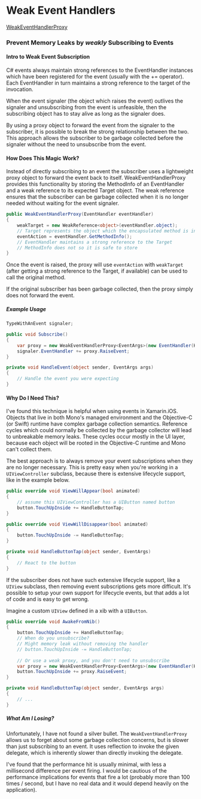 # Weak Event Handlers

[WeakEventHandlerProxy](../src/XamarinUtilsLib/XamarinUtilsLib/Events/WeakEventHandlerProxy.cs)

### Prevent Memory Leaks by *weakly* Subscribing to Events

#### Intro to Weak Event Subscription
C# events always maintain strong references to the EventHandler instances which have been registered for the event (usually with the += operator). Each EventHandler in turn maintains a strong reference to the target of the invocation.

When the event signaler (the object which raises the event) outlives the signaler and unsubscribing from the event is unfeasible, then the subscribing object has to stay alive as long as the signaler does.

By using a proxy object to forward the event from the signaler to the subscriber, it is possible to break the strong relationship between the two. This approach allows the subscriber to be garbage collected before the signaler without the need to unsubscribe from the event.

#### How Does This Magic Work?
Instead of directly subscribing to an event the subscriber uses a lightweight proxy object to forward the event back to itself. WeakEventHandlerProxy provides this functionality by storing the MethodInfo of an EventHandler and a weak reference to its expected Target object. The weak reference ensures that the subscriber can be garbage collected when it is no longer needed without waiting for the event signaler. 

```C#
public WeakEventHandlerProxy(EventHandler eventHandler)
{
	weakTarget = new WeakReference<object>(eventHandler.object);
	// Target represents the object which the encapsulated method is invoked on
	eventAction = eventHandler.GetMethodInfo();
	// EventHandler maintains a strong reference to the Target
	// MethodInfo does not so it is safe to store
}
```
Once the event is raised, the proxy will use `eventAction` with `weakTarget` (after getting a strong reference to the Target, if available) can be used to call the original method.

If the original subscriber has been garbage collected, then the proxy simply does not forward the event.

##### Example Usage

```C#
TypeWithAnEvent signaler;

public void Subscribe()
{
	var proxy = new WeakEventHandlerProxy<EventArgs>(new EventHandler(HandleEvent));
	signaler.EventHandler += proxy.RaiseEvent;
}

private void HandleEvent(object sender, EventArgs args)
{
	// Handle the event you were expecting
}
```

#### Why Do I Need This?
I've found this technique is helpful when using events in Xamarin.iOS. Objects that live in both Mono's managed environment and the Objective-C (or Swift) runtime have complex garbage collection semantics. Reference cycles which could normally be collected by the garbage collector will lead to unbreakable memory leaks. These cycles occur mostly in the UI layer, because each object will be rooted in the Objective-C runtime and Mono can't collect them.

The best approach is to always remove your event subscriptions when they are no longer necessary. This is pretty easy when you're working in a `UIViewController` subclass, because there is extensive lifecycle support, like in the example below.

```C#
public override void ViewWillAppear(bool animated)
{
	// assume this UIViewController has a UIButton named button
	button.TouchUpInside += HandleButtonTap;
}

public override void ViewWillDisappear(bool animated)
{
	button.TouchUpInside -= HandleButtonTap;
}

private void HandleButtonTap(object sender, EventArgs)
{
	// React to the button
}
```

If the subscriber does not have such extensive lifecycle support, like a `UIView` subclass, then removing event subscriptions gets more difficult. It's possible to setup your own support for lifecycle events, but that adds a lot of code and is easy to get wrong.

Imagine a custom `UIView` defined in a xib with a `UIButton`.

```C#
public override void AwakeFromNib()
{
	button.TouchUpInside += HandleButtonTap;
	// When do you unsubscribe?
	// Might memory leak without removing the handler
	// button.TouchUpInside -= HandleButtonTap;
	
	// Or use a weak proxy, and you don't need to unsubscribe
	var proxy = new WeakEventHandlerProxy<EventArgs>(new EventHandler(HandleButtonTap));
	button.TouchUpInside += proxy.RaiseEvent;
}

private void HandleButtonTap(object sender, EventArgs args)
{
	// ...
}
```

##### What Am I Losing?
Unfortunately, I have not found a silver bullet. The `WeakEventHandlerProxy` allows us to forget about some garbage collection concerns, but is slower than just subscribing to an event. It uses reflection to invoke the given delegate, which is inherently slower than directly invoking the delegate. 

I've found that the performance hit is usually minimal, with less a millisecond difference per event firing. I would be cautious of the performance implications for events that fire a lot (probably more than 100 times / second, but I have no real data and it would depend heavily on the application).
